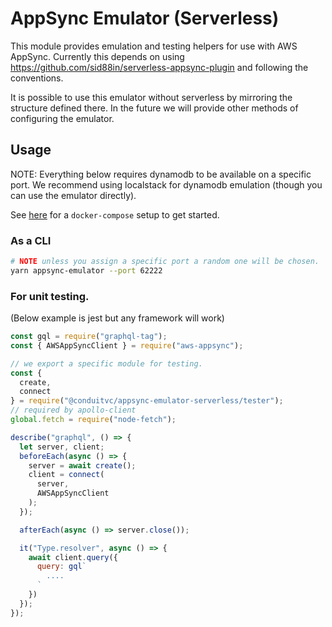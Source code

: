 # AppSync Emulator (Serverless)

This module provides emulation and testing helpers for use with AWS AppSync. Currently this depends on using https://github.com/sid88in/serverless-appsync-plugin and following the conventions.

It is possible to use this emulator without serverless by mirroring the structure defined there. In the future we will provide other methods of configuring the emulator.

## Usage

NOTE: Everything below requires dynamodb to be available on a specific port. We recommend using localstack for dynamodb emulation (though you can use the emulator directly).

See [here](https://github.com/ConduitVC/appsync-serverless-emulator-example/blob/master/docker-compose.yml) for a `docker-compose` setup to get started.

### As a CLI

```sh
# NOTE unless you assign a specific port a random one will be chosen.
yarn appsync-emulator --port 62222
```

### For unit testing.

(Below example is jest but any framework will work)

```js
const gql = require("graphql-tag");
const { AWSAppSyncClient } = require("aws-appsync");

// we export a specific module for testing.
const {
  create,
  connect
} = require("@conduitvc/appsync-emulator-serverless/tester");
// required by apollo-client
global.fetch = require("node-fetch");

describe("graphql", () => {
  let server, client;
  beforeEach(async () => {
    server = await create();
    client = connect(
      server,
      AWSAppSyncClient
    );
  });

  afterEach(async () => server.close());

  it("Type.resolver", async () => {
    await client.query({
      query: gql`
        ....
      `
    })
  });
});

```